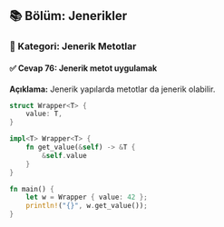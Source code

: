 ## 📚 Bölüm: Jenerikler  
### 🔹 Kategori: Jenerik Metotlar  
#### ✅ Cevap 76: Jenerik metot uygulamak

**Açıklama:**
Jenerik yapılarda metotlar da jenerik olabilir.

```rust
struct Wrapper<T> {
    value: T,
}

impl<T> Wrapper<T> {
    fn get_value(&self) -> &T {
        &self.value
    }
}

fn main() {
    let w = Wrapper { value: 42 };
    println!("{}", w.get_value());
}
```
